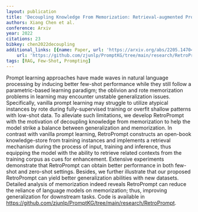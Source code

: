 ```yaml
---
layout: publication
title: 'Decoupling Knowledge From Memorization: Retrieval-augmented Prompt Learning'
authors: Xiang Chen et al.
conference: Arxiv
year: 2022
citations: 23
bibkey: chen2022decoupling
additional_links: [{name: Paper, url: 'https://arxiv.org/abs/2205.14704'}, {name: Code,
    url: 'https://github.com/zjunlp/PromptKG/tree/main/research/RetroPrompt'}]
tags: [RAG, Few-Shot, Prompting]
---
```

Prompt learning approaches have made waves in natural language processing by
inducing better few-shot performance while they still follow a parametric-based
learning paradigm; the oblivion and rote memorization problems in learning may
encounter unstable generalization issues. Specifically, vanilla prompt learning
may struggle to utilize atypical instances by rote during fully-supervised
training or overfit shallow patterns with low-shot data. To alleviate such
limitations, we develop RetroPrompt with the motivation of decoupling knowledge
from memorization to help the model strike a balance between generalization and
memorization. In contrast with vanilla prompt learning, RetroPrompt constructs
an open-book knowledge-store from training instances and implements a retrieval
mechanism during the process of input, training and inference, thus equipping
the model with the ability to retrieve related contexts from the training
corpus as cues for enhancement. Extensive experiments demonstrate that
RetroPrompt can obtain better performance in both few-shot and zero-shot
settings. Besides, we further illustrate that our proposed RetroPrompt can
yield better generalization abilities with new datasets. Detailed analysis of
memorization indeed reveals RetroPrompt can reduce the reliance of language
models on memorization; thus, improving generalization for downstream tasks.
Code is available in
https://github.com/zjunlp/PromptKG/tree/main/research/RetroPrompt.